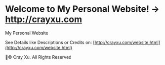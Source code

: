 # Welcome to My Personal Website! -> http://crayxu.com
My Personal Website

See Details like Descriptions or Credits on: [http://crayxu.com/website.html](http://crayxu.com/website.html)

:pencil:© Cray Xu. All Rights Reserved
